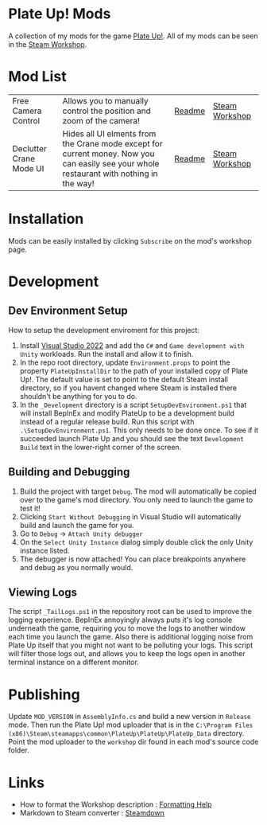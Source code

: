 # Plate Up! Mods

A collection of my mods for the game [Plate Up!](https://store.steampowered.com/app/1599600/PlateUp/).  All of my mods can be seen in the [Steam Workshop](https://steamcommunity.com/id/suuhduude/myworkshopfiles/?appid=1599600).

# Mod List

<table>
      <tr>
        <td>Free Camera Control</td>
        <td>Allows you to manually control the position and zoom of the camera!</td>
        <td> <a href="https://github.com/tpill90/PlateUp-Mods/blob/master/FreeCameraControl/README.md">Readme</a> </td>
        <td> <a href="https://steamcommunity.com/sharedfiles/filedetails/?id=3437341535">Steam Workshop</a> </td>
      </tr>
      <tr>
        <td>Declutter Crane Mode UI</td>
        <td>Hides all UI elments from the Crane mode except for current money.  Now you can easily see your whole restaurant with nothing in the way! </td>
        <td> <a href="https://github.com/tpill90/PlateUp-Mods/blob/master/DeclutterCraneModeUI/README.md">Readme</a> </td>
        <td> <a href="https://steamcommunity.com/sharedfiles/filedetails/?id=3443928799">Steam Workshop</a> </td>
      </tr>
</table>

# Installation
Mods can be easily installed by clicking `Subscribe` on the mod's workshop page.

# Development

## Dev Environment Setup

How to setup the development enviroment for this project:

1. Install [Visual Studio 2022](https://visualstudio.microsoft.com) and add the `C#` and `Game development with Unity` workloads.  Run the install and allow it to finish.
2. In the repo root directory, update `Environment.props` to point the property `PlateUpInstallDir` to the path of your installed copy of Plate Up!.  The default value is set to point to the default Steam install directory, so if you havent changed where Steam is installed there shouldn't be anything for you to do.
3. In the `_Development` directory is a script `SetupDevEnvironment.ps1` that will install BepInEx and modify PlateUp to be a development build instead of a regular release build.  Run this script with `.\SetupDevEnvironment.ps1`.  This only needs to be done once.  To see if it succeeded launch Plate Up and you should see the text `Development Build` text in the lower-right corner of the screen.

## Building and Debugging

1. Build the project with target `Debug`. The mod will automatically be copied over to the game's mod directory.  You only need to launch the game to test it!
2. Clicking `Start Without Debugging` in Visual Studio will automatically build and launch the game for you.
3. Go to `Debug` -> `Attach Unity debugger`
4. On the `Select Unity Instance` dialog simply double click the only Unity instance listed.
5. The debugger is now attached!  You can place breakpoints anywhere and debug as you normally would.

## Viewing Logs

The script `_TailLogs.ps1` in the repository root can be used to improve the logging experience.  BepInEx annoyingly always puts it's log console underneath the game, requiring you to move the logs to another window each time you launch the game.  Also there is additional logging noise from Plate Up itself that you might not want to be polluting your logs.  This script will filter those logs out, and allows you to keep the logs open in another terminal instance on a different monitor.

# Publishing

Update `MOD_VERSION` in `AssemblyInfo.cs` and build a new version in `Release` mode.  Then run the Plate Up! mod uploader that is in the `C:\Program Files (x86)\Steam\steamapps\common\PlateUp\PlateUp\PlateUp_Data` directory.  Point the mod uploader to the `workshop` dir found in each mod's source code folder.

# Links

* How to format the Workshop description : [Formatting Help](https://steamcommunity.com/comment/Guide/formattinghelp)
* Markdown to Steam converter : [Steamdown](https://steamdown.vercel.app/)
